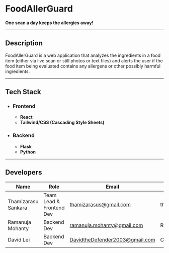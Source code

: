 # FoodAllerGuard

**One scan a day keeps the allergies away!**

---
## Description

FoodAllerGuard is a web application that analyzes the ingredients in a food item (either via live scan or still photos or text files) and alerts the user if the food item being evaluated contains any allergens or other possibly harmful ingredients.

---
## Tech Stack
- ### Frontend
	- **React**
	- **Tailwind/CSS (Cascading Style Sheets)**
- ### Backend
	- **Flask**
	- **Python**

---
## Developers

|Name|Role|Email|GitHub|
|-------------------|------------------------|-----------------------|------------|
|Thamizarasu Sankara|Team Lead & Frontend Dev| thamizarasus@gmail.com|thamizarasus|
|Ramanuja Mohanty|Backend Dev| ramanuja.mohanty@gmail.com|RamanujaMohanty|
|David Lei|Backend Dev| DavidtheDefender2003@gmail.com|CaliCanine|
